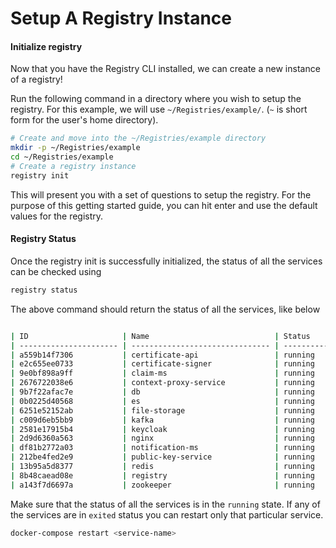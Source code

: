 # Setup A Registry Instance

#### Initialize registry

Now that you have the Registry CLI installed, we can create a new instance of a registry!

Run the following command in a directory where you wish to setup the registry. For this example, we will use `~/Registries/example/`. (`~` is short form for the user's home directory).

```bash
# Create and move into the ~/Registries/example directory
mkdir -p ~/Registries/example
cd ~/Registries/example
# Create a registry instance
registry init
```

This will present you with a set of questions to setup the registry. For the purpose of this getting started guide, you can hit enter and use the default values for the registry.

#### Registry Status

Once the registry init is successfully initialized, the status of all the services can be checked using

```bash
registry status
```

The above command should return the status of all the services, like below

```bash

| ID                     | Name                            | Status             | Port                 |
| ---------------------- | ------------------------------- | ------------------ | -------------------- |
| a559b14f7306           | certificate-api                 | running            | 8078                 |
| e2c655ee0733           | certificate-signer              | running            | 8079                 |
| 9e0bf898a9ff           | claim-ms                        | running            | 8082                 |
| 2676722038e6           | context-proxy-service           | running            | 4400                 |
| 9b7f22afac7e           | db                              | running            | 5432                 |
| 0b0225d40568           | es                              | running            | 9200, 9300           |
| 6251e52152ab           | file-storage                    | running            | 9000, 9001           |
| c009d6eb5bb9           | kafka                           | running            | 9092                 |
| 2581e17915b4           | keycloak                        | running            | 8080, 9990           |
| 2d9d6360a563           | nginx                           | running            | 80                   |
| df81b2772a03           | notification-ms                 | running            | 8765                 |
| 212be4fed2e9           | public-key-service              | running            | 3300                 |
| 13b95a5d8377           | redis                           | running            | 6379                 |
| 8b48caead08e           | registry                        | running            | 8081                 |
| a143f7d6697a           | zookeeper                       | running            | 2181                 |

```

Make sure that the status of all the services is in the `running` state. If any of the services are in `exited` status you can restart only that particular service.&#x20;

```bash
docker-compose restart <service-name>
```

